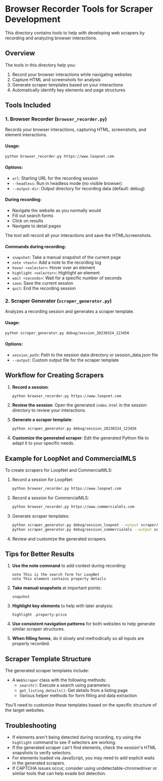 # Browser Recorder Tools for Scraper Development

This directory contains tools to help with developing web scrapers by recording and analyzing browser interactions.

## Overview

The tools in this directory help you:

1. Record your browser interactions while navigating websites
2. Capture HTML and screenshots for analysis
3. Generate scraper templates based on your interactions
4. Automatically identify key elements and page structures

## Tools Included

### 1. Browser Recorder (`browser_recorder.py`)

Records your browser interactions, capturing HTML, screenshots, and element interactions.

#### Usage:

```bash
python browser_recorder.py https://www.loopnet.com
```

#### Options:

- `url`: Starting URL for the recording session
- `--headless`: Run in headless mode (no visible browser)
- `--output-dir`: Output directory for recording data (default: debug)

#### During recording:

- Navigate the website as you normally would
- Fill out search forms
- Click on results
- Navigate to detail pages

The tool will record all your interactions and save the HTML/screenshots.

#### Commands during recording:

- `snapshot`: Take a manual snapshot of the current page
- `note <text>`: Add a note to the recording log
- `hover <selector>`: Hover over an element
- `highlight <selector>`: Highlight an element
- `wait <seconds>`: Wait for a specific number of seconds
- `save`: Save the current session
- `quit`: End the recording session

### 2. Scraper Generator (`scraper_generator.py`)

Analyzes a recording session and generates a scraper template.

#### Usage:

```bash
python scraper_generator.py debug/session_20230324_123456
```

#### Options:

- `session_path`: Path to the session data directory or session_data.json file
- `--output`: Custom output file for the scraper template

## Workflow for Creating Scrapers

1. **Record a session**:
   ```bash
   python browser_recorder.py https://www.loopnet.com
   ```

2. **Review the session**:
   Open the generated `index.html` in the session directory to review your interactions.

3. **Generate a scraper template**:
   ```bash
   python scraper_generator.py debug/session_20230324_123456
   ```

4. **Customize the generated scraper**:
   Edit the generated Python file to adapt it to your specific needs.

## Example for LoopNet and CommercialMLS

To create scrapers for LoopNet and CommercialMLS:

1. Record a session for LoopNet:
   ```bash
   python browser_recorder.py https://www.loopnet.com
   ```

2. Record a session for CommercialMLS:
   ```bash
   python browser_recorder.py https://www.commercialmls.com
   ```

3. Generate scraper templates:
   ```bash
   python scraper_generator.py debug/session_loopnet --output scraper/loopnet_selenium_scraper.py
   python scraper_generator.py debug/session_commercialmls --output scraper/commercialmls_selenium_scraper.py
   ```

4. Review and customize the generated scrapers.

## Tips for Better Results

1. **Use the note command** to add context during recording:
   ```
   note This is the search form for LoopNet
   note This element contains property details
   ```

2. **Take manual snapshots** at important points:
   ```
   snapshot
   ```

3. **Highlight key elements** to help with later analysis:
   ```
   highlight .property-price
   ```

4. **Use consistent navigation patterns** for both websites to help generate similar scraper structures.

5. **When filling forms**, do it slowly and methodically so all inputs are properly recorded.

## Scraper Template Structure

The generated scraper templates include:

- A `WebScraper` class with the following methods:
  - `search()`: Execute a search using parameters
  - `get_listing_details()`: Get details from a listing page
  - Various helper methods for form filling and data extraction

You'll need to customize these templates based on the specific structure of the target websites.

## Troubleshooting

- If elements aren't being detected during recording, try using the `highlight` command to see if selectors are working.
- If the generated scraper can't find elements, check the session's HTML snapshots to verify selectors.
- For elements loaded via JavaScript, you may need to add explicit waits in the generated scrapers.
- If CAPTCHA issues occur, consider using undetectable-chromedriver or similar tools that can help evade bot detection. 